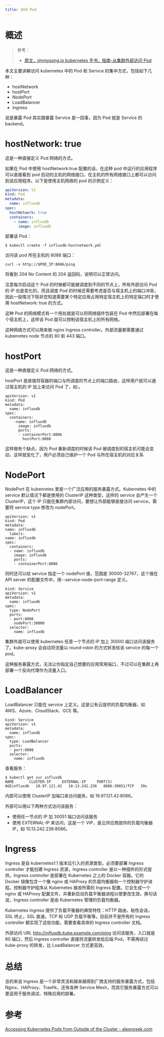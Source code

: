 ```yaml
---
title: 访问 Pod
---
```


# 概述

> 参考：
>
> - [原文，jimmysong.io kubernetes 手书，指南-从集群外部访问 Pod ](https://jimmysong.io/kubernetes-handbook/guide/accessing-kubernetes-pods-from-outside-of-the-cluster.html)

本文主要讲解访问 kubenretes 中的 Pod 和 Serivce 的集中方式，包括如下几种：

- hostNetwork
- hostPort
- NodePort
- LoadBalancer
- Ingress

说是暴露 Pod 其实跟暴露 Service 是一回事，因为 Pod 就是 Service 的 backend。

# hostNetwork: true

这是一种直接定义 Pod 网络的方式。

如果在 Pod 中使用 hostNetwork:true 配置的话，在这种 pod 中运行的应用程序可以直接看到 pod 启动的主机的网络接口。在主机的所有网络接口上都可以访问到该应用程序。以下是使用主机网络的 pod 的示例定义：

```yaml
apiVersion: v1
kind: Pod
metadata:
  name: influxdb
spec:
  hostNetwork: true
  containers:
    - name: influxdb
      image: influxdb
```

部署该 Pod：

```
$ kubectl create -f influxdb-hostnetwork.yml
```

访问该 pod 所在主机的 8086 端口：

```
curl -v http://$POD_IP:8086/ping
```

将看到 204 No Content 的 204 返回码，说明可以正常访问。

注意每次启动这个 Pod 的时候都可能被调度到不同的节点上，所有外部访问 Pod 的 IP 也是变化的，而且调度 Pod 的时候还需要考虑是否与宿主机上的端口冲突，因此一般情况下除非您知道需要某个特定应用占用特定宿主机上的特定端口时才使用 hostNetwork: true 的方式。

这种 Pod 的网络模式有一个用处就是可以将网络插件包装在 Pod 中然后部署在每个宿主机上，这样该 Pod 就可以控制该宿主机上的所有网络。

这种网络方式可以用来做 nginx Ingress controller。外部流量都需要通过 kubenretes node 节点的 80 和 443 端口。

# hostPort

这是一种直接定义 Pod 网络的方式。

hostPort 是直接将容器的端口与所调度的节点上的端口路由，这样用户就可以通过宿主机的 IP 加上来访问 Pod 了，如:。

    apiVersion: v1
    kind: Pod
    metadata:
      name: influxdb
    spec:
      containers:
        -name: influxdb
          image: influxdb
          ports:
          - containerPort:8086
            hostPort:8086

这样做有个缺点，因为 Pod 重新调度的时候该 Pod 被调度到的宿主机可能会变动，这样就变化了，用户必须自己维护一个 Pod 与所在宿主机的对应关系

# NodePort

NodePort 在 kubenretes 里是一个广泛应用的服务暴露方式。Kubernetes 中的 service 默认情况下都是使用的 ClusterIP 这种类型，这样的 service 会产生一个 ClusterIP，这个 IP 只能在集群内部访问，要想让外部能够直接访问 service，需要将 service type 修改为 nodePort。

    apiVersion: v1
    kind: Pod
    metadata:
    name: influxdb
      labels:
    name: influxdb
    spec:
      containers:
      - name: influxdb
        image: influxdb
        ports:
        - containerPort:8086

同时还可以给 service 指定一个 nodePort 值，范围是 30000-32767，这个值在 API server 的配置文件中，用--service-node-port-range 定义。

    kind: Service
    apiVersion: v1
    metadata:
      name: influxdb
    spec:
      type: NodePort
      ports:
      - port:8086
        nodePort:30000
      selector:
        name: influxdb

集群外就可以使用 kubernetes 任意一个节点的 IP 加上 30000 端口访问该服务了。kube-proxy 会自动将流量以 round-robin 的方式转发给该 service 的每一个 pod。

这种服务暴露方式，无法让你指定自己想要的应用常用端口，不过可以在集群上再部署一个反向代理作为流量入口。

# LoadBalancer

LoadBalancer 只能在 service 上定义。这是公有云提供的负载均衡器，如 AWS、Azure、CloudStack、GCE 等。

    kind: Service
    apiVersion: v1
    metadata:
      name: influxdb
    spec:
      type: LoadBalancer
      ports:
      - port:8086
      selector:
        name: influxdb

查看服务：

    $ kubectl get svc influxdb
    NAME       CLUSTER-IP     EXTERNAL-IP     PORT(S)
    AGEinfluxdb   10.97.121.42   10.13.242.236   8086:30051/TCP   39s

内部可以使用 ClusterIP 加端口来访问服务，如 19.97.121.42:8086。

外部可以用以下两种方式访问该服务：

- 使用任一节点的 IP 加 30051 端口访问该服务
- 使用 EXTERNAL-IP 来访问，这是一个 VIP，是云供应商提供的负载均衡器 IP，如 10.13.242.236:8086。

# Ingress

Ingress 是自 kubernetes1.1 版本后引入的资源类型。必须要部署 Ingress controller 才能创建 Ingress 资源，Ingress controller 是以一种插件的形式提供。Ingress controller 是部署在 Kubernetes 之上的 Docker 容器。它的 Docker 镜像包含一个像 nginx 或 HAProxy 的负载均衡器和一个控制器守护进程。控制器守护程序从 Kubernetes 接收所需的 Ingress 配置。它会生成一个 nginx 或 HAProxy 配置文件，并重新启动负载平衡器进程以使更改生效。换句话说，Ingress controller 是由 Kubernetes 管理的负载均衡器。

Kubernetes Ingress 提供了负载平衡器的典型特性：HTTP 路由，粘性会话，SSL 终止，SSL 直通，TCP 和 UDP 负载平衡等。目前并不是所有的 Ingress controller 都实现了这些功能，需要查看具体的 Ingress controller 文档。

外部访问 URL <http://influxdb.kube.example.com/ping> 访问该服务，入口就是 80 端口，然后 Ingress controller 直接将流量转发给后端 Pod，不需再经过 kube-proxy 的转发，比 LoadBalancer 方式更高效。

# 总结

总的来说 Ingress 是一个非常灵活和越来越得到厂商支持的服务暴露方式，包括 Nginx、HAProxy、Traefik，还有各种 Service Mesh，而其它服务暴露方式可以更适用于服务调试、特殊应用的部署。

# 参考

[Accessing Kubernetes Pods from Outside of the Cluster - alesnosek.com](http://alesnosek.com/blog/2017/02/14/accessing-kubernetes-pods-from-outside-of-the-cluster/)
